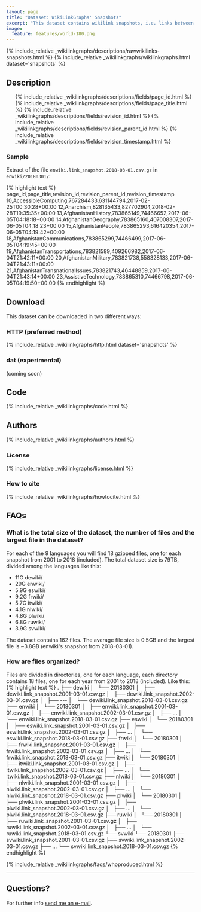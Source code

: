 ```yaml
---
layout: page
title: "Dataset: WikiLinkGraphs' Snapshots"
excerpt: "This dataset contains wikilink snapshots, i.e. links between Wikipedia articles, extracted by processing each revision of each Wikipedia article (namespace 0) from Wikimedia's history dumps for the languages de, en, es, fr, it, nl, pl, ru, sv. The snapshots were taken on March 1st, for the years between 2001 and 2018 (included)."
image:
  feature: features/world-180.png
---
```



  {% include_relative _wikilinkgraphs/descriptions/rawwikilinks-snapshots.html %}
  {% include_relative _wikilinkgraphs/wikilinkgraphs.html dataset='snapshots' %}

## Description

<ul>
  {% include_relative _wikilinkgraphs/descriptions/fields/page_id.html %}
  {% include_relative _wikilinkgraphs/descriptions/fields/page_title.html %}
  {% include_relative _wikilinkgraphs/descriptions/fields/revision_id.html %}
  {% include_relative _wikilinkgraphs/descriptions/fields/revision_parent_id.html %}
  {% include_relative _wikilinkgraphs/descriptions/fields/revision_timestamp.html %}
</ul>

### Sample

Extract of the file `enwiki.link_snapshot.2018-03-01.csv.gz` in `enwiki/20180301/`:

{% highlight text %}
page_id,page_title,revision_id,revision_parent_id,revision_timestamp
10,AccessibleComputing,767284433,631144794,2017-02-25T00:30:28+00:00
12,Anarchism,828135433,827702904,2018-02-28T19:35:35+00:00
13,AfghanistanHistory,783865149,74466652,2017-06-05T04:18:18+00:00
14,AfghanistanGeography,783865160,407008307,2017-06-05T04:18:23+00:00
15,AfghanistanPeople,783865293,616420354,2017-06-05T04:19:42+00:00
18,AfghanistanCommunications,783865299,74466499,2017-06-05T04:19:45+00:00
19,AfghanistanTransportations,783821589,409266982,2017-06-04T21:42:11+00:00
20,AfghanistanMilitary,783821738,558328133,2017-06-04T21:43:11+00:00
21,AfghanistanTransnationalIssues,783821743,46448859,2017-06-04T21:43:14+00:00
23,AssistiveTechnology,783865310,74466798,2017-06-05T04:19:50+00:00
{% endhighlight %}

## Download

This dataset can be downloaded in two different ways:

### HTTP (preferred method)

  {% include_relative _wikilinkgraphs/http.html dataset='snapshots' %}

### dat (experimental)

(coming soon)

## Code

  {% include_relative _wikilinkgraphs/code.html %}

## Authors

  {% include_relative _wikilinkgraphs/authors.html %}

### License

  {% include_relative _wikilinkgraphs/license.html %}

### How to cite

  {% include_relative _wikilinkgraphs/howtocite.html %}


## FAQs

### What is the total size of the dataset, the number of files and the largest file in the dataset?

For each of the 9 languages you will find 18 gzipped files, one for each snapshot from 2001 to 2018 (included).
The total dataset size is 79TB, divided among the languages like this:

* 11G     dewiki/
* 29G     enwiki/
* 5.9G    eswiki/
* 9.2G    frwiki/
* 5.7G    itwiki/
* 4.1G    nlwiki/
* 4.8G    plwiki/
* 6.8G    ruwiki/
* 3.9G    svwiki/

The dataset contains 162 files. The average file size is 0.5GB and the largest file is ~3.8GB (enwiki's snapshot from 2018-03-01).

### How are files organized?

Files are divided in directories, one for each language, each directory contains 18 files, one for each year from 2001 to 2018 (included).
Like this:
{% highlight text %}
.
├── dewiki
│   └── 20180301
│       ├── dewiki.link_snapshot.2001-03-01.csv.gz
│       ├── dewiki.link_snapshot.2002-03-01.csv.gz
│       ├── ---
│       └── dewiki.link_snapshot.2018-03-01.csv.gz
├── enwiki
│   └── 20180301
│       ├── enwiki.link_snapshot.2001-03-01.csv.gz
│       ├── enwiki.link_snapshot.2002-03-01.csv.gz
│       ├── ...
│       └── enwiki.link_snapshot.2018-03-01.csv.gz
├── eswiki
│   └── 20180301
│       ├── eswiki.link_snapshot.2001-03-01.csv.gz
│       ├── eswiki.link_snapshot.2002-03-01.csv.gz
│       ├── ...
│       └── eswiki.link_snapshot.2018-03-01.csv.gz
├── frwiki
│   └── 20180301
│       ├── frwiki.link_snapshot.2001-03-01.csv.gz
│       ├── frwiki.link_snapshot.2002-03-01.csv.gz
│       ├── ...
│       └── frwiki.link_snapshot.2018-03-01.csv.gz
├── itwiki
│   └── 20180301
│       ├── itwiki.link_snapshot.2001-03-01.csv.gz
│       ├── itwiki.link_snapshot.2002-03-01.csv.gz
│       ├── ...
│       └── itwiki.link_snapshot.2018-03-01.csv.gz
├── nlwiki
│   └── 20180301
│       ├── nlwiki.link_snapshot.2001-03-01.csv.gz
│       ├── nlwiki.link_snapshot.2002-03-01.csv.gz
│       ├── ...
│       └── nlwiki.link_snapshot.2018-03-01.csv.gz
├── plwiki
│   └── 20180301
│       ├── plwiki.link_snapshot.2001-03-01.csv.gz
│       ├── plwiki.link_snapshot.2002-03-01.csv.gz
│       ├── ...
│       └── plwiki.link_snapshot.2018-03-01.csv.gz
├── ruwiki
│   └── 20180301
│       ├── ruwiki.link_snapshot.2001-03-01.csv.gz
│       ├── ruwiki.link_snapshot.2002-03-01.csv.gz
│       ├── ...
│       └── ruwiki.link_snapshot.2018-03-01.csv.gz
└── svwiki
    └── 20180301
        ├── svwiki.link_snapshot.2001-03-01.csv.gz
        ├── svwiki.link_snapshot.2002-03-01.csv.gz
        ├── ...
        └── svwiki.link_snapshot.2018-03-01.csv.gz
{% endhighlight %}


  {% include_relative _wikilinkgraphs/faqs/whoproduced.html %}

---

## Questions?

For further info <a href="mailto:cristian.consonni(at)unitn(dot)it" target="_blank">send me an e-mail</a>.

